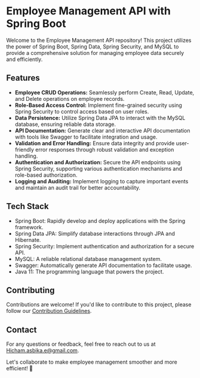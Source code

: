 # Employee Management API with Spring Boot


Welcome to the Employee Management API repository! This project utilizes the power of Spring Boot, Spring Data, Spring Security, and MySQL to provide a comprehensive solution for managing employee data securely and efficiently.

## Features

- **Employee CRUD Operations:** Seamlessly perform Create, Read, Update, and Delete operations on employee records.
- **Role-Based Access Control:** Implement fine-grained security using Spring Security to control access based on user roles.
- **Data Persistence:** Utilize Spring Data JPA to interact with the MySQL database, ensuring reliable data storage.
- **API Documentation:** Generate clear and interactive API documentation with tools like Swagger to facilitate integration and usage.
- **Validation and Error Handling:** Ensure data integrity and provide user-friendly error responses through robust validation and exception handling.
- **Authentication and Authorization:** Secure the API endpoints using Spring Security, supporting various authentication mechanisms and role-based authorization.
- **Logging and Auditing:** Implement logging to capture important events and maintain an audit trail for better accountability.

## Tech Stack

- Spring Boot: Rapidly develop and deploy applications with the Spring framework.
- Spring Data JPA: Simplify database interactions through JPA and Hibernate.
- Spring Security: Implement authentication and authorization for a secure API.
- MySQL: A reliable relational database management system.
- Swagger: Automatically generate API documentation to facilitate usage.
- Java 11: The programming language that powers the project.

## Contributing

Contributions are welcome! If you'd like to contribute to this project, please follow our [Contribution Guidelines](CONTRIBUTING.md).

## Contact

For any questions or feedback, feel free to reach out to us at [Hicham.asbika.e@gmail.com](mailto:Hicham.asbika.e@gmail.com).

Let's collaborate to make employee management smoother and more efficient! 🌟
